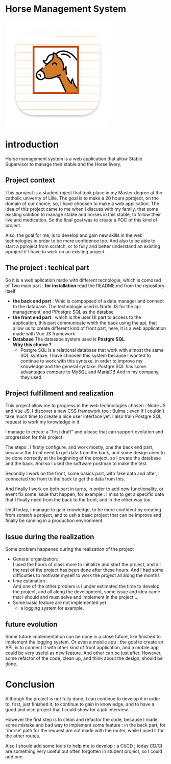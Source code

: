 # Horse Management System
![hms_logo](./hms_icone328.png)
# introduction
Horse management system is a web application that allow Stable Supervisor to manage their stable and the Horse livery.

## Project context
This pproject is a student roject that took place in my Master degree at the catholic univerity of Lille. The goal is to make a 20 hours pproject, on the domain of our choice, so, I have choosen to make a web application.
The idea of this project came to me when I discuss with my family, that some existing solution to manage stable and horses in this stable, to follow their live and medication. So the final goal was to create a POC of this kind of project.

Also, the goal for me, is to develop and gain new skills in the web technologies in order to be more confidence too. And also to be able to start a pproject from scratch, or to fully and better understand an existing pproject if I have to work on an existing project.

## The project : techical part
So it is a web aplication made with different tecnologie, which is comosed of Two main part :
**for installation** read the README.md from the repository itself
- **the back end part** : Whic is compopsed of a data manager and connect to the database. The technologie used is Node JS for the api management, and PPostgre SQL as the databse
- **the front end part** : which is the user UI part to access to the application, this part communicate whith the back using the api, that allow us to create different kind of front part, here, it is a web application made with Vue JS framework
- **Database**
The datasabe system used is **Postgre SQL**</br>
**Why this choice ?**
    - Postgre SQL is a relational database that work with almost the same SQL syntaxe.
I have choosen this system because I wanted to continue to work with this syntaxe, in order to improve my knowledge and the general syntaxe.
Postgre SQL has some advantages compare to MySQL and MariaDB
And in my company, they used 

## Project fulfillment  and realization
This project allow me to progress in the web technologies chosen : Node JS and Vue JS. I discover a new CSS framework too : Bulma ; even if I couldn't take much time to create a nice user interface yet. I also train Postgre SQL request to work my knowledge in it.

I manage to create a "first draft" and a base that can support evolution and progression for this project.

The steps :
I firstly configure, and work mostly, one the back end part, because the front need to get data from the back, and some design need to be done correctly  at the beginning of the project, so I create the database and the back. And so I used the software postman to make the test.

Secondly I work on the front, some basics part, with fake data and after, I connected the front to the back to get the data from this.

And finally I work on both part in turns, in order to add new functionality, or event fix some issue that happen, for example : I miss to get a specific data that I finally need from the back to the front, and in the other way too.

Until today, I manage to gain knowledge, to be more confident by creating from scratch a project, and to ush a basic project that can be improve  and finally be running in a production environment.

## Issue during the realization
Some problem happened during the realization of the project
- General organization: </br> I used the hours of class more to initialize  and start the project, and all the rest of the project has been done after these hours. And I had some difficulties to motivate myself to work the project all along the months 
- time estimation :</br> And one of the other problem is I under estimated the time to develop the project, and all along the development, some issue and idea came that I should and must solve and implement in the project ...
- Some basic feature are not implemented yet : 
    - a logging system for example.

## future evolution
Some future implementation can be done in a close future, like finished to implement the logging system.
Or even a mobile app : the goal to create an API, is to connect it with other kind of front application, and a mobile app could be very useful as new feature.
And other can be just after. However, some refactor of the code, clean up, and think about the design, should be done.


# Conclusion 
Although  the project is not fully done, I can continue to develop it in order to, first, just finished it, to continue to gain in knowledge, and to have a good and nice project that I could show for a job interview.

However the first step is to clean and refactor the code, because I made some mistake and bad way to implement some feature : in the back part, for '/horse' path for the request are not made with the router, while I used it for the other routes.

Also I should add some tools to help me to develop : a CI/CD ; today CD/CI are something very useful but often forgotten in student project, so I could add one  

